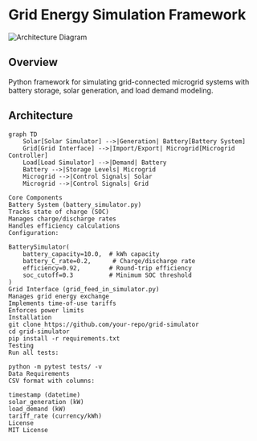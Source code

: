 # Grid Energy Simulation Framework

![Architecture Diagram](diagram.png)

## Overview
Python framework for simulating grid-connected microgrid systems with battery storage, solar generation, and load demand modeling.


## Architecture

```mermaid
graph TD
    Solar[Solar Simulator] -->|Generation| Battery[Battery System]
    Grid[Grid Interface] -->|Import/Export| Microgrid[Microgrid Controller]
    Load[Load Simulator] -->|Demand| Battery
    Battery -->|Storage Levels| Microgrid
    Microgrid -->|Control Signals| Solar
    Microgrid -->|Control Signals| Grid
    
Core Components
Battery System (battery_simulator.py)
Tracks state of charge (SOC)
Manages charge/discharge rates
Handles efficiency calculations
Configuration:

BatterySimulator(
    battery_capacity=10.0,  # kWh capacity
    battery_C_rate=0.2,      # Charge/discharge rate
    efficiency=0.92,        # Round-trip efficiency
    soc_cutoff=0.3          # Minimum SOC threshold
)
Grid Interface (grid_feed_in_simulator.py)
Manages grid energy exchange
Implements time-of-use tariffs
Enforces power limits
Installation
git clone https://github.com/your-repo/grid-simulator
cd grid-simulator
pip install -r requirements.txt
Testing
Run all tests:

python -m pytest tests/ -v
Data Requirements
CSV format with columns:

timestamp (datetime)
solar_generation (kW)
load_demand (kW)
tariff_rate (currency/kWh)
License
MIT License

